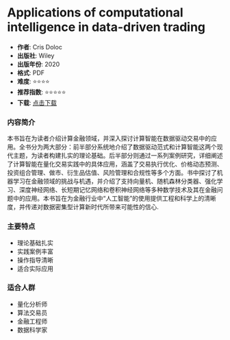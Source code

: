 # Applications of computational intelligence in data-driven trading

- **作者**: Cris Doloc
- **出版社**: Wiley
- **出版年份**: 2020
- **格式**: PDF
- **难度**: ⭐⭐⭐⭐
- **推荐指数**: ⭐⭐⭐⭐⭐
- **下载**: [点击下载](https://quant-wiki.com/pdf/Applications%20of%20computational%20intelligence%20in%20data-driven%20trading-Wiley%20%282020%29.pdf)

### 内容简介

本书旨在为读者介绍计算金融领域，并深入探讨计算智能在数据驱动交易中的应用。全书分为两大部分：前半部分系统地介绍了数据驱动范式和计算智能这两个现代主题，为读者构建扎实的理论基础。后半部分则通过一系列案例研究，详细阐述了计算智能在量化交易实践中的具体应用，涵盖了交易执行优化、价格动态预测、投资组合管理、做市、衍生品估值、风险管理和合规性等多个方面。书中探讨了机器学习在金融领域的挑战与机遇，并介绍了支持向量机、随机森林分类器、强化学习、深度神经网络、长短期记忆网络和卷积神经网络等多种数学技术及其在金融问题中的应用。本书旨在为金融行业中“人工智能”的使用提供工程和科学上的清晰度，并传递对数据密集型计算新时代所带来可能性的信心.

### 主要特点

- 理论基础扎实
- 实践案例丰富
- 操作指导清晰
- 适合实际应用

### 适合人群

- 量化分析师
- 算法交易员
- 金融工程师
- 数据科学家